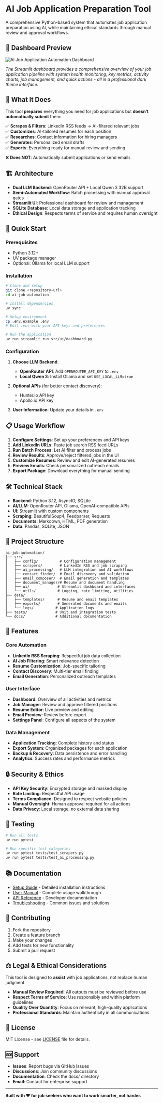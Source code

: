 # AI Job Application Preparation Tool

A comprehensive Python-based system that automates job application preparation using AI, while maintaining ethical standards through manual review and approval workflows.

## 📸 Dashboard Preview

![AI Job Application Automation Dashboard](assets/dashboard-screenshot.png)

*The Streamlit dashboard provides a comprehensive overview of your job application pipeline with system health monitoring, key metrics, activity charts, job management, and quick actions - all in a professional dark theme interface.*

## 🎯 What It Does

This tool **prepares** everything you need for job applications but **doesn't automatically submit** them:

✅ **Scrapes & Filters**: LinkedIn RSS feeds → AI-filtered relevant jobs  
✅ **Customizes**: AI-tailored resumes for each position  
✅ **Researches**: Contact information for hiring managers  
✅ **Generates**: Personalized email drafts  
✅ **Exports**: Everything ready for manual review and sending  

❌ **Does NOT**: Automatically submit applications or send emails

## 🏗️ Architecture

- **Dual LLM Backend**: OpenRouter API + Local Qwen 3 32B support
- **Semi-Automated Workflow**: Batch processing with manual approval gates
- **Streamlit UI**: Professional dashboard for review and management
- **SQLite Database**: Local data storage and application tracking
- **Ethical Design**: Respects terms of service and requires human oversight

## 🚀 Quick Start

### Prerequisites

- Python 3.12+
- UV package manager
- Optional: Ollama for local LLM support

### Installation

```bash
# Clone and setup
git clone <repository-url>
cd ai-job-automation

# Install dependencies
uv sync

# Setup environment
cp .env.example .env
# Edit .env with your API keys and preferences

# Run the application
uv run streamlit run src/ui/dashboard.py
```

### Configuration

1. **Choose LLM Backend**:
   - **OpenRouter API**: Add `OPENROUTER_API_KEY` to `.env`
   - **Local Qwen 3**: Install Ollama and set `USE_LOCAL_LLM=true`

2. **Optional APIs** (for better contact discovery):
   - Hunter.io API key
   - Apollo.io API key

3. **User Information**: Update your details in `.env`

## 📋 Usage Workflow

1. **Configure Settings**: Set up your preferences and API keys
2. **Add LinkedIn URLs**: Paste job search RSS feed URLs
3. **Run Batch Process**: Let AI filter and process jobs
4. **Review Results**: Approve/reject filtered jobs in the UI
5. **Customize Resumes**: Review and edit AI-generated resumes
6. **Preview Emails**: Check personalized outreach emails
7. **Export Package**: Download everything for manual sending

## 🛠️ Technical Stack

- **Backend**: Python 3.12, AsyncIO, SQLite
- **AI/LLM**: OpenRouter API, Ollama, OpenAI-compatible APIs
- **UI**: Streamlit with custom components
- **Scraping**: BeautifulSoup4, Feedparser, Requests
- **Documents**: Markdown, HTML, PDF generation
- **Data**: Pandas, SQLite, JSON

## 📁 Project Structure

```
ai-job-automation/
├── src/
│   ├── config/          # Configuration management
│   ├── scrapers/        # LinkedIn RSS and job scraping
│   ├── ai_processing/   # LLM integration and AI workflows
│   ├── contact_finder/  # Email discovery and validation
│   ├── email_composer/  # Email generation and templates
│   ├── document_manager/# Resume and document handling
│   ├── ui/             # Streamlit dashboard and interfaces
│   └── utils/          # Logging, rate limiting, utilities
├── data/
│   ├── templates/      # Resume and email templates
│   ├── exports/        # Generated documents and emails
│   └── logs/          # Application logs
├── tests/             # Unit and integration tests
└── docs/              # Additional documentation
```

## 🔧 Features

### Core Automation
- **LinkedIn RSS Scraping**: Respectful job data collection
- **AI Job Filtering**: Smart relevance detection
- **Resume Customization**: Job-specific tailoring
- **Contact Discovery**: Multi-tier email finding
- **Email Generation**: Personalized outreach templates

### User Interface
- **Dashboard**: Overview of all activities and metrics
- **Job Manager**: Review and approve filtered positions
- **Resume Editor**: Live preview and editing
- **Email Preview**: Review before export
- **Settings Panel**: Configure all aspects of the system

### Data Management
- **Application Tracking**: Complete history and status
- **Export System**: Organized packages for each application
- **Backup & Recovery**: Data persistence and error handling
- **Analytics**: Success rates and performance metrics

## 🔒 Security & Ethics

- **API Key Security**: Encrypted storage and masked display
- **Rate Limiting**: Respectful API usage
- **Terms Compliance**: Designed to respect website policies
- **Manual Oversight**: Human approval required for all actions
- **Data Privacy**: Local storage, no external data sharing

## 🧪 Testing

```bash
# Run all tests
uv run pytest

# Run specific test categories
uv run pytest tests/test_scrapers.py
uv run pytest tests/test_ai_processing.py
```

## 📚 Documentation

- [Setup Guide](docs/setup.md) - Detailed installation instructions
- [User Manual](docs/user_guide.md) - Complete usage walkthrough
- [API Reference](docs/api.md) - Developer documentation
- [Troubleshooting](docs/troubleshooting.md) - Common issues and solutions

## 🤝 Contributing

1. Fork the repository
2. Create a feature branch
3. Make your changes
4. Add tests for new functionality
5. Submit a pull request

## ⚖️ Legal & Ethical Considerations

This tool is designed to **assist** with job applications, not replace human judgment:

- **Manual Review Required**: All outputs must be reviewed before use
- **Respect Terms of Service**: Use responsibly and within platform guidelines
- **Quality Over Quantity**: Focus on relevant, high-quality applications
- **Professional Standards**: Maintain authenticity in all communications

## 📄 License

MIT License - see [LICENSE](LICENSE) file for details.

## 🆘 Support

- **Issues**: Report bugs via GitHub Issues
- **Discussions**: Join community discussions
- **Documentation**: Check the docs/ directory
- **Email**: Contact for enterprise support

---

**Built with ❤️ for job seekers who want to work smarter, not harder.**